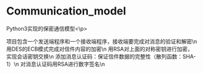 # Communication_model
<p>Python3实现的保密通信模型<\p>

项目包含一个发送端程序和一个接收端程序，接收端要完成对消息的验证和解密\n
用DES的ECB模式完成对信件内容的加密\n
用RSA对上面的对称密钥进行加密，实现会话密钥交换\n
添加消息认证码：保证信件数据的完整性（散列函数：SHA-1）\n
对消息认证码用RSA进行数字签名\n
